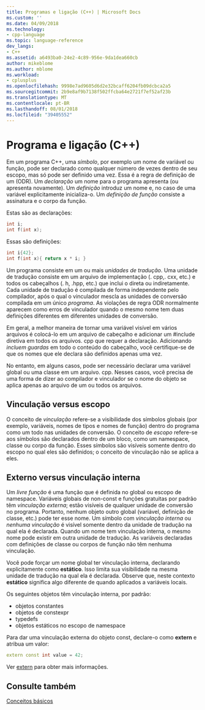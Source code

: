 ```yaml
---
title: Programas e ligação (C++) | Microsoft Docs
ms.custom: ''
ms.date: 04/09/2018
ms.technology:
- cpp-language
ms.topic: language-reference
dev_langs:
- C++
ms.assetid: a6493ba0-24e2-4c89-956e-9da1dea660cb
author: mikeblome
ms.author: mblome
ms.workload:
- cplusplus
ms.openlocfilehash: 9998e7ad9605d6d2e32bcaff6204fb09dcbca2a5
ms.sourcegitcommit: 2b9e8af9b7138f502ffcba64e2721f7ef52af23b
ms.translationtype: MT
ms.contentlocale: pt-BR
ms.lasthandoff: 08/01/2018
ms.locfileid: "39405552"
---
```

# <a name="program-and-linkage-c"></a>Programa e ligação (C++)

Em um programa C++, uma *símbolo*, por exemplo um nome de variável ou função, pode ser declarado como qualquer número de vezes dentro de seu escopo, mas só pode ser definido uma vez. Essa é a regra de definição de um (ODR). Um *declaração* um nome para o programa apresenta (ou apresenta novamente). Um *definição* introduz um nome e, no caso de uma variável explicitamente inicializa-o. Um *definição de função* consiste a assinatura e o corpo da função.

Estas são as declarações:

```cpp
int i;
int f(int x);
```

Essas são definições:

```cpp
int i{42};
int f(int x){ return x * i; }
```

Um programa consiste em um ou mais *unidades de tradução*. Uma unidade de tradução consiste em um arquivo de implementação (. cpp,. cxx, etc.) e todos os cabeçalhos (. h, .hpp, etc.) que inclui o direta ou indiretamente. Cada unidade de tradução é compilada de forma independente pelo compilador, após o qual o vinculador mescla as unidades de conversão compilada em um único *programa*. As violações de regra ODR normalmente aparecem como erros de vinculador quando o mesmo nome tem duas definições diferentes em diferentes unidades de conversão.

Em geral, a melhor maneira de tornar uma variável visível em vários arquivos é colocá-lo em um arquivo de cabeçalho e adicionar um #include diretiva em todos os arquivos. cpp que requer a declaração. Adicionando *incluem guardas* em todo o conteúdo do cabeçalho, você certifique-se de que os nomes que ele declara são definidos apenas uma vez.

No entanto, em alguns casos, pode ser necessário declarar uma variável global ou uma classe em um arquivo. cpp. Nesses casos, você precisa de uma forma de dizer ao compilador e vinculador se o nome do objeto se aplica apenas ao arquivo de um ou todos os arquivos.

## <a name="linkage-vs-scope"></a>Vinculação versus escopo

O conceito de *vinculação* refere-se a visibilidade dos símbolos globais (por exemplo, variáveis, nomes de tipos e nomes de função) dentro do programa como um todo nas unidades de conversão. O conceito de *escopo* refere-se aos símbolos são declarados dentro de um bloco, como um namespace, classe ou corpo da função. Esses símbolos são visíveis somente dentro do escopo no qual eles são definidos; o conceito de vinculação não se aplica a eles. 

## <a name="external-vs-internal-linkage"></a>Externo versus vinculação interna

Um *livre função* é uma função que é definida no global ou escopo de namespace. Variáveis globais de non-const e funções gratuitas por padrão têm *vinculação externa*; estão visíveis de qualquer unidade de conversão no programa. Portanto, nenhum objeto outro global (variável, definição de classe, etc.) pode ter esse nome. Um símbolo com *vinculação interna* ou *nenhuma vinculação* é visível somente dentro da unidade de tradução na qual ela é declarada. Quando um nome tem vinculação interna, o mesmo nome pode existir em outra unidade de tradução. As variáveis declaradas com definições de classe ou corpos de função não têm nenhuma vinculação. 

Você pode forçar um nome global ter vinculação interna, declarando explicitamente como **estático**. Isso limita sua visibilidade na mesma unidade de tradução na qual ela é declarada. Observe que, neste contexto **estático** significa algo diferente de quando aplicados a variáveis locais.

Os seguintes objetos têm vinculação interna, por padrão:
- objetos constantes
- objetos de constexpr
- typedefs
- objetos estáticos no escopo de namespace

Para dar uma vinculação externa do objeto const, declare-o como **extern** e atribua um valor:

```cpp
extern const int value = 42;
```

Ver [extern](extern-cpp.md) para obter mais informações.

## <a name="see-also"></a>Consulte também
 [Conceitos básicos](../cpp/basic-concepts-cpp.md)